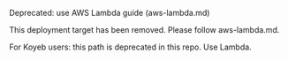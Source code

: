 Deprecated: use AWS Lambda guide (aws-lambda.md)

This deployment target has been removed. Please follow aws-lambda.md.

For Koyeb users: this path is deprecated in this repo. Use Lambda.
